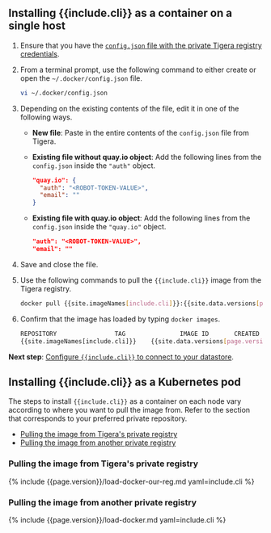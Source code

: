 ## Installing {{include.cli}} as a container on a single host

1. Ensure that you have the [`config.json` file with the private Tigera registry credentials](/{{page.version}}/getting-started/#obtain-the-private-registry-credentials).

1. From a terminal prompt, use the following command to either create or open the `~/.docker/config.json` file.

   ```bash
   vi ~/.docker/config.json
   ```

1. Depending on the existing contents of the file, edit it in one of the following ways.

   - **New file**: Paste in the entire contents of the `config.json` file from Tigera.

   - **Existing file without quay.io object**: Add the following lines from the `config.json` inside the `"auth"` object.

     ```json
     "quay.io": {
       "auth": "<ROBOT-TOKEN-VALUE>",
       "email": ""
     }
     ```

   - **Existing file with quay.io object**: Add the following lines from the `config.json` inside the `"quay.io"` object.

     ```json
     "auth": "<ROBOT-TOKEN-VALUE>",
     "email": ""
     ```

1. Save and close the file.

1. Use the following commands to pull the `{{include.cli}}` image from the Tigera
   registry.

   ```bash
   docker pull {{site.imageNames[include.cli]}}:{{site.data.versions[page.version].first.components[include.cli].version}}
   ```

1. Confirm that the image has loaded by typing `docker images`.

   ```bash
   REPOSITORY                TAG               IMAGE ID       CREATED         SIZE
   {{site.imageNames[include.cli]}}    {{site.data.versions[page.version].first.components[include.cli].version}}            e07d59b0eb8a   2 minutes ago   42MB
   ```

**Next step**:
[Configure `{{include.cli}}` to connect to your datastore](/{{page.version}}/usage/{{include.cli}}/configure/).

## Installing {{include.cli}} as a Kubernetes pod

The steps to install `{{include.cli}}` as a container on each node vary according to where you
want to pull the image from. Refer to the section that corresponds to your preferred
private repository.

- [Pulling the image from Tigera's private registry](#pulling-the-image-from-tigeras-private-registry)
- [Pulling the image from another private registry](#pulling-the-image-from-another-private-registry)

### Pulling the image from Tigera's private registry

{% include {{page.version}}/load-docker-our-reg.md yaml=include.cli %}

### Pulling the image from another private registry

{% include {{page.version}}/load-docker.md yaml=include.cli %}
